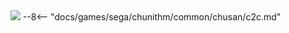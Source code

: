 <img class="header-logo" src="/img/sega/chunithm/luminous/logo.webp">
--8<-- "docs/games/sega/chunithm/common/chusan/c2c.md"
